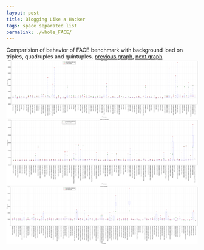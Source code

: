 ```yaml
---
layout: post
title: Blogging Like a Hacker
tags: space separated list
permalink: ./whole_FACE/
---
```


Comparision of behavior of FACE benchmark with background load on triples, quadruples and quintuples.
[previous graph](./whole_EGG/), [next graph](./whole_FLOYD/)
<img src="./images/triple/FACE_box.png" alt="graph figure"><img src="./images/quadruple/FACE_box.png" alt="graph figure"><img src="./images/quintuple/FACE_box.png" alt="graph figure">